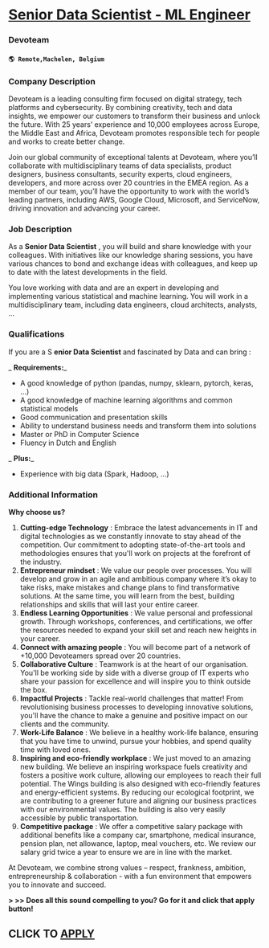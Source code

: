 # [Senior Data Scientist - ML Engineer](https://www.remotewlb.com/apply/senior-data-scientist-ml-engineer)  
### Devoteam  
#### `🌎 Remote,Machelen, Belgium`  

### **Company Description**

Devoteam is a leading consulting firm focused on digital strategy, tech platforms and cybersecurity. By combining creativity, tech and data insights, we empower our customers to transform their business and unlock the future. With 25 years’ experience and 10,000 employees across Europe, the Middle East and Africa, Devoteam promotes responsible tech for people and works to create better change.

Join our global community of exceptional talents at Devoteam, where you’ll collaborate with multidisciplinary teams of data specialists, product designers, business consultants, security experts, cloud engineers, developers, and more across over 20 countries in the EMEA region. As a member of our team, you’ll have the opportunity to work with the world’s leading partners, including AWS, Google Cloud, Microsoft, and ServiceNow, driving innovation and advancing your career.

###  **Job Description**

As a **Senior Data Scientist** , you will build and share knowledge with your colleagues. With initiatives like our knowledge sharing sessions, you have various chances to bond and exchange ideas with colleagues, and keep up to date with the latest developments in the field.

You love working with data and are an expert in developing and implementing various statistical and machine learning. You will work in a multidisciplinary team, including data engineers, cloud architects, analysts, ...

### **Qualifications**

If you are a S **enior Data Scientist** and fascinated by Data and can bring :

 _ **Requirements:**_

  * A good knowledge of python (pandas, numpy, sklearn, pytorch, keras, ...)
  * A good knowledge of machine learning algorithms and common statistical models
  * Good communication and presentation skills
  * Ability to understand business needs and transform them into solutions
  * Master or PhD in Computer Science
  * Fluency in Dutch and English

 _ **Plus:**_

  * Experience with big data (Spark, Hadoop, ...)

###  **Additional Information**

 **Why choose us?**

  1.  **Cutting-edge Technology** : Embrace the latest advancements in IT and digital technologies as we constantly innovate to stay ahead of the competition. Our commitment to adopting state-of-the-art tools and methodologies ensures that you'll work on projects at the forefront of the industry.
  2.  **Entrepreneur mindset** : We value our people over processes. You will develop and grow in an agile and ambitious company where it’s okay to take risks, make mistakes and change plans to find transformative solutions. At the same time, you will learn from the best, building relationships and skills that will last your entire career.
  3.  **Endless Learning Opportunities** : We value personal and professional growth. Through workshops, conferences, and certifications, we offer the resources needed to expand your skill set and reach new heights in your career.
  4.  **Connect with amazing people** : You will become part of a network of +10,000 Devoteamers spread over 20 countries.
  5.  **Collaborative Culture** : Teamwork is at the heart of our organisation. You'll be working side by side with a diverse group of IT experts who share your passion for excellence and will inspire you to think outside the box.
  6.  **Impactful Projects** : Tackle real-world challenges that matter! From revolutionising business processes to developing innovative solutions, you'll have the chance to make a genuine and positive impact on our clients and the community.
  7.  **Work-Life Balance** : We believe in a healthy work-life balance, ensuring that you have time to unwind, pursue your hobbies, and spend quality time with loved ones.
  8.  **Inspiring and eco-friendly workplace** : We just moved to an amazing new building. We believe an inspiring workspace fuels creativity and fosters a positive work culture, allowing our employees to reach their full potential. The Wings building is also designed with eco-friendly features and energy-efficient systems. By reducing our ecological footprint, we are contributing to a greener future and aligning our business practices with our environmental values. The building is also very easily accessible by public transportation. 
  9. **Competitive package** : We offer a competitive salary package with additional benefits like a company car, smartphone, medical insurance, pension plan, net allowance, laptop, meal vouchers, etc. We review our salary grid twice a year to ensure we are in line with the market.

At Devoteam, we combine strong values – respect, frankness, ambition, entrepreneurship & collaboration - with a fun environment that empowers you to innovate and succeed.

 **> >> Does all this sound compelling to you? Go for it and click that apply button!**

  
## CLICK TO [APPLY](https://www.remotewlb.com/apply/senior-data-scientist-ml-engineer)

